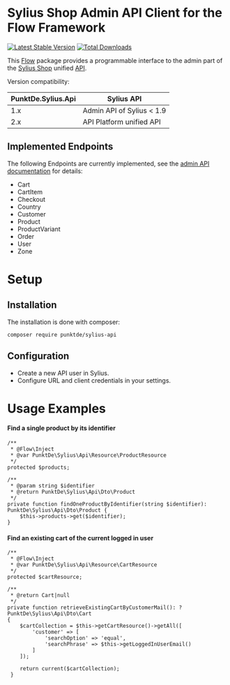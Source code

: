 # Sylius Shop Admin API Client for the Flow Framework

[![Latest Stable Version](https://poser.pugx.org/punktde/sylius-api/v/stable)](https://packagist.org/packages/punktde/sylius-api) [![Total Downloads](https://poser.pugx.org/punktde/sylius-api/downloads)](https://packagist.org/packages/punktde/sylius-api)

This [Flow](https://flow.neos.io) package provides a programmable interface to the admin part of the [Sylius Shop](https://sylius.com/) unified [API](https://master.demo.sylius.com/api/v2/docs).

Version compatibility:

|PunktDe.Sylius.Api| Sylius API                |
|------------------|---------------------------|
| 1.x              | Admin API of Sylius < 1.9 |
| 2.x              | API Platform unified API  |

## Implemented Endpoints

The following Endpoints are currently implemented, see the [admin API documentation](https://master.demo.sylius.com/api/v2/docs) for details:

* Cart
* CartItem
* Checkout
* Country
* Customer
* Product
* ProductVariant
* Order
* User
* Zone


# Setup

## Installation

The installation is done with composer:

	composer require punktde/sylius-api
	
## Configuration

* Create a new API user in Sylius.
* Configure URL and client credentials in your settings.

# Usage Examples

#### Find a single product by its identifier

	/**
     * @Flow\Inject
     * @var PunktDe\Sylius\Api\Resource\ProductResource
     */
    protected $products;

    /**
     * @param string $identifier
     * @return PunktDe\Sylius\Api\Dto\Product
     */
    private function findOneProductByIdentifier(string $identifier): PunktDe\Sylius\Api\Dto\Product {
        $this->products->get($identifier);
    }
    
#### Find an existing cart of the current logged in user

    /**
     * @Flow\Inject
     * @var PunktDe\Sylius\Api\Resource\CartResource
     */
    protected $cartResource;

    /**
     * @return Cart|null
     */
    private function retrieveExistingCartByCustomerMail(): ?PunktDe\Sylius\Api\Dto\Cart
    {
        $cartCollection = $this->getCartResource()->getAll([
            'customer' => [
                'searchOption' => 'equal',
                'searchPhrase' => $this->getLoggedInUserEmail()
            ]
        ]);
        
        return current($cartCollection);
     }
